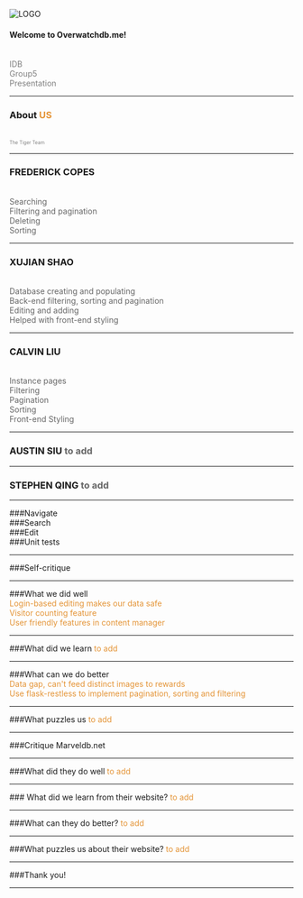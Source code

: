![LOGO](https://raw.githubusercontent.com/XS2929/idb/master/static/gitpitch_pic/logo.png)

#### Welcome to Overwatchdb.me!
<br>
<span style="color:gray">IDB</span>
<br>
<span style="color:gray">Group5</span>
<br>
<span style="color:gray">Presentation</span>

---

### About <span style="color: #e49436; text-transform: none">US</span>
<br>
<span style="color:gray; font-size:0.6em;">The Tiger Team</span>

---
### FREDERICK COPES <span style="color: #666666"></span>
<br>
<span style="color: #666666"> Searching</span>
<br>
<span style="color: #666666"> Filtering and pagination</span>
<br>
<span style="color: #666666"> Deleting</span>
<br>
<span style="color: #666666"> Sorting</span>

---
### XUJIAN SHAO 
<br>
<span style="color: #666666"> Database creating and populating</span>
<br>
<span style="color: #666666"> Back-end filtering, sorting and pagination</span>
<br>
<span style="color: #666666"> Editing and adding</span>
<br>
<span style="color: #666666"> Helped with front-end styling</span>

---
### CALVIN LIU <span style="color: #666666"></span>
<br>
<span style="color: #666666">Instance pages</span>
<br>
<span style="color: #666666">Filtering </span>
<br>
<span style="color: #666666">Pagination </span>
<br>
<span style="color: #666666">Sorting </span>
<br>
<span style="color: #666666">Front-end Styling</span>

---

### AUSTIN SIU <span style="color: #666666">to add</span>

---

### STEPHEN QING <span style="color: #666666"> to add</span>

---
###Navigate
<br>
###Search
<br>
###Edit
<br>
###Unit tests

---
###Self-critique

---
###<span style="color: #">What we did well</span>
<br>
<span style="color: #e49436">Login-based editing makes our data safe</span>
<br>
<span style="color: #e49436">Visitor counting feature</span>
<br>
<span style="color: #e49436">User friendly features in content manager</span>

---
###<span style="color: #">What did we learn</span>
<span style="color: #e49436">to add</span>

---
###<span style="color: #">What can we do better</span>
<br>
<span style="color: #e49436">Data gap, can't feed distinct images to rewards</span>
<br>
<span style="color: #e49436">Use flask-restless to implement pagination, sorting and filtering</span>

---
###<span style="color: #">What puzzles us</span>
<span style="color: #e49436">to add</span>

---

###Critique Marveldb.net

---
###<span style="color: #">What did they do well</span>
<span style="color: #e49436">to add</span>

---
###<span style="color: #"> What did we learn from their website?
<span style="color: #e49436">to add</span>

---
###<span style="color: #">What can they do better?</span>
<span style="color: #e49436">to add</span>

---
###<span style="color: #">What puzzles us about their website?</span></span>
<span style="color: #e49436">to add</span>

---

###Thank you!

---
